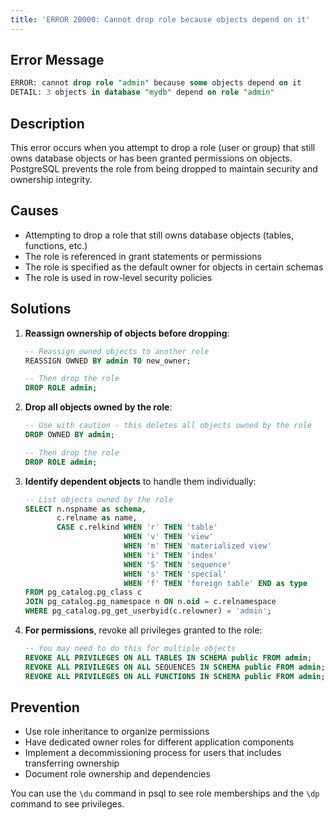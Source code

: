 ```yaml
---
title: 'ERROR 2B000: Cannot drop role because objects depend on it'
---
```


## Error Message

```sql
ERROR: cannot drop role "admin" because some objects depend on it
DETAIL: 3 objects in database "mydb" depend on role "admin"
```

## Description

This error occurs when you attempt to drop a role (user or group) that still owns database objects or has been granted permissions on objects. PostgreSQL prevents the role from being dropped to maintain security and ownership integrity.

## Causes

- Attempting to drop a role that still owns database objects (tables, functions, etc.)
- The role is referenced in grant statements or permissions
- The role is specified as the default owner for objects in certain schemas
- The role is used in row-level security policies

## Solutions

1. **Reassign ownership of objects before dropping**:

   ```sql
   -- Reassign owned objects to another role
   REASSIGN OWNED BY admin TO new_owner;

   -- Then drop the role
   DROP ROLE admin;
   ```

2. **Drop all objects owned by the role**:

   ```sql
   -- Use with caution - this deletes all objects owned by the role
   DROP OWNED BY admin;

   -- Then drop the role
   DROP ROLE admin;
   ```

3. **Identify dependent objects** to handle them individually:

   ```sql
   -- List objects owned by the role
   SELECT n.nspname as schema,
          c.relname as name,
          CASE c.relkind WHEN 'r' THEN 'table'
                         WHEN 'v' THEN 'view'
                         WHEN 'm' THEN 'materialized view'
                         WHEN 'i' THEN 'index'
                         WHEN 'S' THEN 'sequence'
                         WHEN 's' THEN 'special'
                         WHEN 'f' THEN 'foreign table' END as type
   FROM pg_catalog.pg_class c
   JOIN pg_catalog.pg_namespace n ON n.oid = c.relnamespace
   WHERE pg_catalog.pg_get_userbyid(c.relowner) = 'admin';
   ```

4. **For permissions**, revoke all privileges granted to the role:
   ```sql
   -- You may need to do this for multiple objects
   REVOKE ALL PRIVILEGES ON ALL TABLES IN SCHEMA public FROM admin;
   REVOKE ALL PRIVILEGES ON ALL SEQUENCES IN SCHEMA public FROM admin;
   REVOKE ALL PRIVILEGES ON ALL FUNCTIONS IN SCHEMA public FROM admin;
   ```

## Prevention

- Use role inheritance to organize permissions
- Have dedicated owner roles for different application components
- Implement a decommissioning process for users that includes transferring ownership
- Document role ownership and dependencies

<HintBlock type="info">

You can use the `\du` command in psql to see role memberships and the `\dp` command to see privileges.

</HintBlock>
